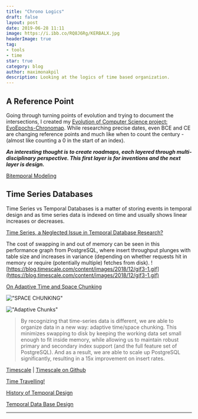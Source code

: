 ```yaml
---
title: "Chrono Logics"
draft: false
layout: post
date: 2019-06-28 11:11
image: https://i.ibb.co/RQ8J6Rg/KERBALX.jpg
headerImage: true
tag:
- tools
- time
star: true
category: blog
author: maximonakpil
description: Looking at the logics of time based organization.
---
```

## A Reference Point
Going through turning points of evolution and trying to document the intersections, I created my [Evolution of Computer Science project: EvoEpochs-Chronomap](https://mxnkpl.com/chronomap.html). While researching precise dates, even BCE and CE are changing reference points and much like when to count the century - (almost like counting a 0 in the start of an index).

_**An interesting thought is to create roadmaps, each layered through multi- disciplinary perspective. This first layer is for inventions and the next layer is design.**_


[Bitemporal Modeling](https://en.wikipedia.org/wiki/Bitemporal_Modeling)



## Time Series Databases

Time Series vs Temporal Databases is a matter of storing events in temporal design and as time series data is indexed on time and usually shows linear increases or decreases.

[Time Series, a Neglected Issue in Temporal Database Research?](https://link.springer.com/chapter/10.1007%2F978-1-4471-3033-8_12)


The cost of swapping in and out of memory can be seen in this performance graph from PostgreSQL, where insert throughput plunges with table size and increases in variance (depending on whether requests hit in memory or require (potentially multiple) fetches from disk).
![https://blog.timescale.com/content/images/2018/12/gif3-1.gif](https://blog.timescale.com/content/images/2018/12/gif3-1.gif)


[On Adaptive Time and Space Chunking](https://blog.timescale.com/time-series-data-why-and-how-to-use-a-relational-database-instead-of-nosql-d0cd6975e87c/)

!["SPACE CHUNKING"](https://blog.timescale.com/content/images/2018/12/image-82.png)

!["Adaptive Chunks"](https://blog.timescale.com/content/images/2018/12/image-84.png)

> By recognizing that time-series data is different, we are able to organize data in a new way: adaptive time/space chunking. This minimizes swapping to disk by keeping the working data set small enough to fit inside memory, while allowing us to maintain robust primary and secondary index support (and the full feature set of PostgreSQL). And as a result, we are able to scale up PostgreSQL significantly, resulting in a 15x improvement on insert rates.

[Timescale](https://blog.timescale.com/time-series-data-why-and-how-to-use-a-relational-database-instead-of-nosql-d0cd6975e87c/)  |   [Timescale on Github](https://github.com/timescale/timescaledb)

[Time Travelling!](https://fauna.com/blog/time-traveling-databases)

[History of Temporal Design](https://www.sciencedirect.com/topics/computer-science/temporal-data-management)

[Temporal Data Base Design](https://nftb.saturdaymp.com/temporal-database-design/)


---
